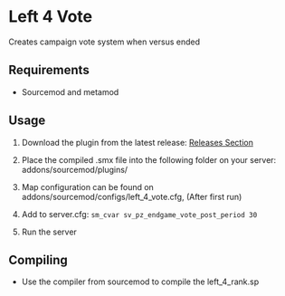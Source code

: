 # Left 4 Vote
Creates campaign vote system when versus ended

## Requirements
- Sourcemod and metamod

## Usage
1. Download the plugin from the latest release:
[Releases Section](https://github.com/LeandroTheDev/left_4_vote/releases)

2. Place the compiled .smx file into the following folder on your server: addons/sourcemod/plugins/

3. Map configuration can be found on addons/sourcemod/configs/left_4_vote.cfg, (After first run)

4. Add to server.cfg: ``sm_cvar sv_pz_endgame_vote_post_period 30``

5. Run the server

## Compiling

- Use the compiler from sourcemod to compile the left_4_rank.sp
